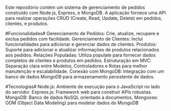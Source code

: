 Este repositório contém um sistema de gerenciamento de pedidos construído com Node.js, Express, e MongoDB. A aplicação fornece uma API para realizar operações CRUD (Create, Read, Update, Delete) em pedidos, clientes, e produtos.

#Funcionalidades#
Gerenciamento de Pedidos: Crie, atualize, recupere e exclua pedidos com facilidade.
Gerenciamento de Clientes: Inclui funcionalidades para adicionar e gerenciar dados de clientes.
Produtos: Suporte para adicionar e atualizar informações de produtos relacionados aos pedidos.
Relações Populadas: Utiliza populate para fornecer dados completos de clientes e produtos em pedidos.
Estruturação em MVC: Separação clara entre Modelos, Controladores e Rotas para melhor manutenção e escalabilidade.
Conexão com MongoDB: Integração com um banco de dados MongoDB para armazenamento persistente de dados.


#Tecnologias#
Node.js: Ambiente de execução para o JavaScript no lado do servidor.
Express.js: Framework web para construir APIs robustas.
MongoDB: Banco de dados NoSQL orientado a documentos.
Mongoose: ODM (Object Data Modeling) para modelar dados do MongoDB
